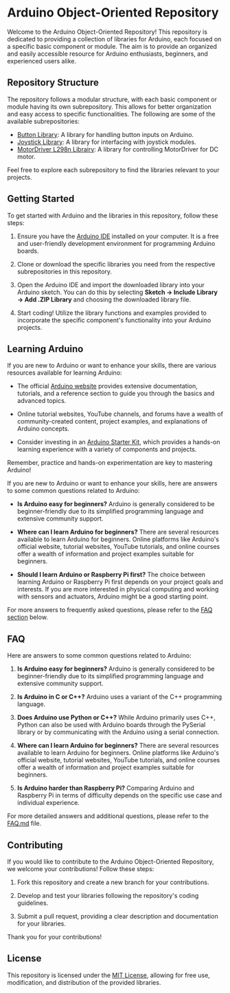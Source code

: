 # Arduino Object-Oriented Repository

Welcome to the Arduino Object-Oriented Repository! This repository is dedicated to providing a collection of libraries for Arduino, each focused on a specific basic component or module. The aim is to provide an organized and easily accessible resource for Arduino enthusiasts, beginners, and experienced users alike.

## Repository Structure

The repository follows a modular structure, with each basic component or module having its own subrepository. This allows for better organization and easy access to specific functionalities. The following are some of the available subrepositories:

- [Button Library](https://github.com/Samartic/Arduino-Object-oriented-Librairies/blob/main/Button/Readme_Button.md): A library for handling button inputs on Arduino.
- [Joystick Library](https://github.com/Samartic/Arduino-Object-oriented-Librairies/tree/main/joystick): A library for interfacing with joystick modules.
- [MotorDriver L298n Librairy](https://github.com/Samartic/Arduino-Object-oriented-Librairies/tree/main/MotorDriverL298n): A library for controlling MotorDriver for DC motor.

Feel free to explore each subrepository to find the libraries relevant to your projects.

## Getting Started

To get started with Arduino and the libraries in this repository, follow these steps:

1. Ensure you have the [Arduino IDE](https://www.arduino.cc/en/software) installed on your computer. It is a free and user-friendly development environment for programming Arduino boards.

2. Clone or download the specific libraries you need from the respective subrepositories in this repository.

3. Open the Arduino IDE and import the downloaded library into your Arduino sketch. You can do this by selecting **Sketch → Include Library → Add .ZIP Library** and choosing the downloaded library file.

4. Start coding! Utilize the library functions and examples provided to incorporate the specific component's functionality into your Arduino projects.

## Learning Arduino

If you are new to Arduino or want to enhance your skills, there are various resources available for learning Arduino:

- The official [Arduino website](https://www.arduino.cc/) provides extensive documentation, tutorials, and a reference section to guide you through the basics and advanced topics.

- Online tutorial websites, YouTube channels, and forums have a wealth of community-created content, project examples, and explanations of Arduino concepts.

- Consider investing in an [Arduino Starter Kit](https://amzn.to/3Ojvgtj), which provides a hands-on learning experience with a variety of components and projects.

Remember, practice and hands-on experimentation are key to mastering Arduino!

If you are new to Arduino or want to enhance your skills, here are answers to some common questions related to Arduino:

- **Is Arduino easy for beginners?** Arduino is generally considered to be beginner-friendly due to its simplified programming language and extensive community support.

- **Where can I learn Arduino for beginners?** There are several resources available to learn Arduino for beginners. Online platforms like Arduino's official website, tutorial websites, YouTube tutorials, and online courses offer a wealth of information and project examples suitable for beginners.

- **Should I learn Arduino or Raspberry Pi first?** The choice between learning Arduino or Raspberry Pi first depends on your project goals and interests. If you are more interested in physical computing and working with sensors and actuators, Arduino might be a good starting point.

For more answers to frequently asked questions, please refer to the [FAQ section](#faq) below.

## FAQ

Here are answers to some common questions related to Arduino:

1. **Is Arduino easy for beginners?**
   Arduino is generally considered to be beginner-friendly due to its simplified programming language and extensive community support.

2. **Is Arduino in C or C++?**
   Arduino uses a variant of the C++ programming language.

3. **Does Arduino use Python or C++?**
   While Arduino primarily uses C++, Python can also be used with Arduino boards through the PySerial library or by communicating with the Arduino using a serial connection.

4. **Where can I learn Arduino for beginners?**
   There are several resources available to learn Arduino for beginners. Online platforms like Arduino's official website, tutorial websites, YouTube tutorials, and online courses offer a wealth of information and project examples suitable for beginners.

5. **Is Arduino harder than Raspberry Pi?**
   Comparing Arduino and Raspberry Pi in terms of difficulty depends on the specific use case and individual experience.


For more detailed answers and additional questions, please refer to the [FAQ.md](https://github.com/Samartic/ArduinoLibrairies/blob/main/Faq.md) file.

## Contributing

If you would like to contribute to the Arduino Object-Oriented Repository, we welcome your contributions! Follow these steps:

1. Fork this repository and create a new branch for your contributions.

2. Develop and test your libraries following the repository's coding guidelines.

3. Submit a pull request, providing a clear description and documentation for your libraries.

Thank you for your contributions!

## License

This repository is licensed under the [MIT License](LICENSE), allowing for free use, modification, and distribution of the provided libraries.

